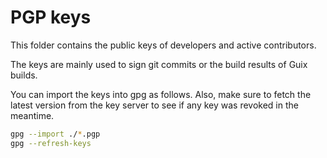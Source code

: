 PGP keys
========

This folder contains the public keys of developers and active contributors.

The keys are mainly used to sign git commits or the build results of Guix
builds.

You can import the keys into gpg as follows. Also, make sure to fetch the
latest version from the key server to see if any key was revoked in the
meantime.
```sh
gpg --import ./*.pgp
gpg --refresh-keys
```
